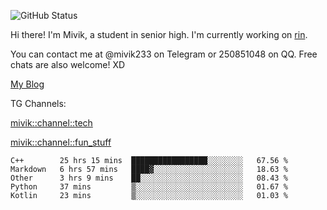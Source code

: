 ![GitHub Status](https://github-readme-stats.vercel.app/api?show_icons=true&username=Mivik)

Hi there! I'm Mivik, a student in senior high. I'm currently working on [rin](https://github.com/Mivik/rin).

You can contact me at @mivik233 on Telegram or 250851048 on QQ. Free chats are also welcome! XD

[My Blog](https://mivik.gitee.io)

TG Channels:

[mivik::channel::tech](https://t.me/mivik_channel_tech/)

[mivik::channel::fun_stuff](https://t.me/mivik_channel_fun_stuff/)

<!--START_SECTION:waka-->
```text
C++        25 hrs 15 mins  █████████████████░░░░░░░░   67.56 % 
Markdown   6 hrs 57 mins   ████▓░░░░░░░░░░░░░░░░░░░░   18.63 % 
Other      3 hrs 9 mins    ██░░░░░░░░░░░░░░░░░░░░░░░   08.43 % 
Python     37 mins         ▒░░░░░░░░░░░░░░░░░░░░░░░░   01.67 % 
Kotlin     23 mins         ▒░░░░░░░░░░░░░░░░░░░░░░░░   01.03 % 
```
<!--END_SECTION:waka-->
